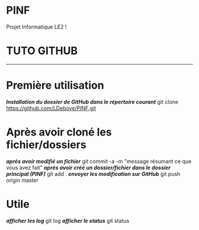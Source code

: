 # PINF
Projet Informatique LE2 !

# TUTO GITHUB
_______________________________________________________________
# Première utilisation
***Installation du dossier de GitHub dans le répertoire courant***
git clone https://github.com/LDebove/PINF.git

# Après avoir cloné les fichier/dossiers
***après avoir modifié un fichier***
git commit -a -m "message résumant ce que vous avez fait"
***après avoir créé un dossier/fichier dans le dossier principal (PINF)***
git add .
***envoyer les modification sur GitHub***
git push origin master

# Utile
***afficher les log***
git log
***afficher le status***
git status




























